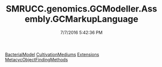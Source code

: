 ﻿---
title: SMRUCC.genomics.GCModeller.Assembly.GCMarkupLanguage
date: 7/7/2016 5:42:36 PM
---

[BacterialModel](T-SMRUCC.genomics.GCModeller.Assembly.GCMarkupLanguage.BacterialModel.html)
[CultivationMediums](T-SMRUCC.genomics.GCModeller.Assembly.GCMarkupLanguage.CultivationMediums.html)
[Extensions](T-SMRUCC.genomics.GCModeller.Assembly.GCMarkupLanguage.Extensions.html)
[MetacycObjectFindingMethods](T-SMRUCC.genomics.GCModeller.Assembly.GCMarkupLanguage.MetacycObjectFindingMethods.html)
